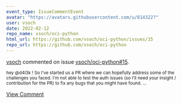 ```yaml
---
event_type: IssueCommentEvent
avatar: "https://avatars.githubusercontent.com/u/814322?"
user: vsoch
date: 2022-02-12
repo_name: vsoch/oci-python
html_url: https://github.com/vsoch/oci-python/issues/15
repo_url: https://github.com/vsoch/oci-python
---
```


<a href='https://github.com/vsoch' target='_blank'>vsoch</a> commented on issue <a href='https://github.com/vsoch/oci-python/issues/15' target='_blank'>vsoch/oci-python#15</a>.

<small>hey @d4l3k ! So I've started us a PR where we can hopefully address some of the challenges you faced. I'm not able to test the auth issues (so I'll need your insight / contribution for the PR) to fix any bugs that you might have found....</small>

<a href='https://github.com/vsoch/oci-python/issues/15' target='_blank'>View Comment</a>
